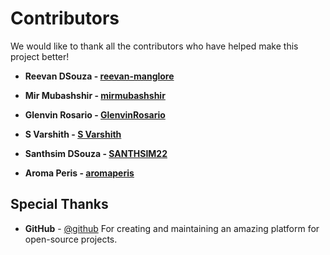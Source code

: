 # Contributors

We would like to thank all the contributors who have helped make this project better!

- **Reevan DSouza - [reevan-manglore](https://github.com/reevan-manglore)**

- **Mir Mubashshir - [mirmubashshir](https://github.com/mirmubashshir)**

- **Glenvin Rosario - [GlenvinRosario](https://github.com/GlenvinRosario)**

- **S Varshith - [S Varshith](https://github.com/varshith03)**

- **Santhsim DSouza - [SANTHSIM22](https://github.com/SANTHSIM22)**

- **Aroma Peris - [aromaperis](https://github.com/aromaperis)**

## Special Thanks

- **GitHub** - [@github](https://github.com/github)
  For creating and maintaining an amazing platform for open-source projects.

